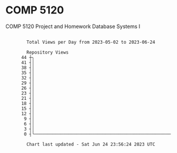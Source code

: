 # COMP 5120
COMP 5120 Project and Homework 
Database Systems I

```

        Total Views per Day from 2023-05-02 to 2023-06-24

        Repository Views
      44 ┼╮
      41 ┤│
      38 ┤│
      35 ┤│
      32 ┤│
      29 ┤│
      26 ┤│
      23 ┤│
      21 ┤│
      18 ┤│
      15 ┤│
      12 ┤│
       9 ┤│
       6 ┤│
       3 ┤│
       0 ┤╰────────────────────────────────────────────────────

        Chart last updated - Sat Jun 24 23:56:24 2023 UTC
        
```
